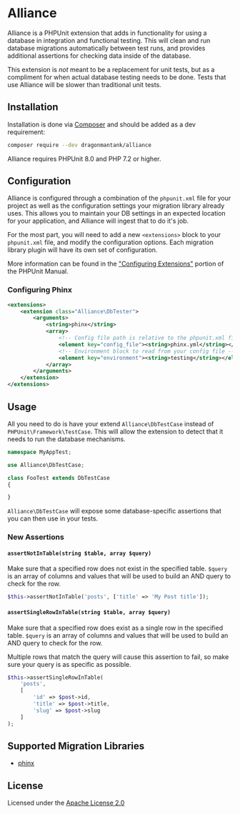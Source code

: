 # Alliance

Alliance is a PHPUnit extension that adds in functionality for using a database
in integration and functional testing. This will clean and run database
migrations automatically between test runs, and provides additional assertions
for checking data inside of the database.

This extension is _not_ meant to be a replacement for unit tests, but as a
compliment for when actual database testing needs to be done. Tests that use
Alliance will be slower than traditional unit tests.

## Installation

Installation is done via [Composer](https://getcomposer.org) and should be
added as a dev requirement:

```bash
composer require --dev dragonmantank/alliance
```

Alliance requires PHPUnit 8.0 and PHP 7.2 or higher.

## Configuration

Alliance is configured through a combination of the `phpunit.xml` file for your
project as well as the configuration settings your migration library already
uses. This allows you to maintain your DB settings in an expected location for
your application, and Alliance will ingest that to do it's job.

For the most part, you will need to add a new `<extensions>` block to your
`phpunit.xml` file, and modify the configuration options. Each migration
library plugin will have its own set of configuration.

More information can be found in the ["Configuring Extensions"](https://phpunit.readthedocs.io/en/8.5/extending-phpunit.html#configuring-extensions)
portion of the PHPUnit Manual.

### Configuring Phinx

```xml
<extensions>
    <extension class="Alliance\DbTester">
        <arguments>
            <string>phinx</string>
            <array>
                <!-- Config file path is relative to the phpunit.xml file -->
                <element key="config_file"><string>phinx.yml</string></element>
                <!-- Environment block to read from your config file -->
                <element key="environment"><string>testing</string></element>
            </array>
        </arguments>
    </extension>
</extensions>
```

## Usage

All you need to do is have your extend `Alliance\DbTestCase` instead of 
`PHPUnit\Framework\TestCase`. This will allow the extension to detect that
it needs to run the database mechanisms.

```php
namespace MyAppTest;

use Alliance\DbTestCase;

class FooTest extends DbTestCase
{

}
```

`Alliance\DbTestCase` will expose some database-specific assertions that you
can then use in your tests.

### New Assertions

#### `assertNotInTable(string $table, array $query)`

Make sure that a specified row does not exist in the specified table. `$query`
is an array of columns and values that will be used to build an AND query to
check for the row.

```php
$this->assertNotInTable('posts', ['title' => 'My Post title']);
```

#### `assertSingleRowInTable(string $table, array $query)`

Make sure that a specified row does exist as a single row in the specified 
table. `$query` is an array of columns and values that will be used to build 
an AND query to check for the row.

Multiple rows that match the query will cause this assertion to fail, so make
sure your query is as specific as possible.

```php
$this->assertSingleRowInTable(
    'posts', 
    [
        'id' => $post->id,
        'title' => $post->title,
        'slug' => $post->slug
    ]
);
```

## Supported Migration Libraries

- [phinx](https://github.com/cakephp/phinx)

## License

Licensed under the [Apache License 2.0](LICENSE.md)